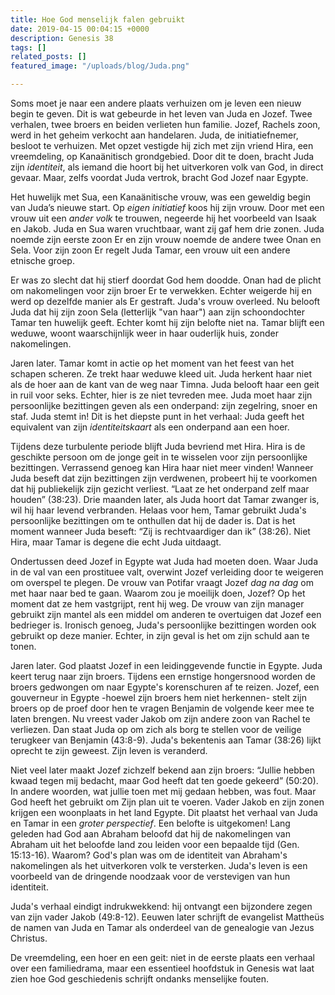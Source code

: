 ```yaml
---
title: Hoe God menselijk falen gebruikt
date: 2019-04-15 00:04:15 +0000
description: Genesis 38
tags: []
related_posts: []
featured_image: "/uploads/blog/Juda.png"

---
```

Soms moet je naar een andere plaats verhuizen om je leven een nieuw begin te geven. Dit is wat gebeurde in het leven van Juda en Jozef. Twee verhalen, twee broers en beiden verlieten hun familie. Jozef, Rachels zoon, werd in het geheim verkocht aan handelaren. Juda, de initiatiefnemer, besloot te verhuizen. Met opzet vestigde hij zich met zijn vriend Hira, een vreemdeling, op Kanaänitisch grondgebied. Door dit te doen, bracht Juda zijn _identiteit_, als iemand die hoort bij het uitverkoren volk van God, in direct gevaar. Maar, zelfs voordat Juda vertrok, bracht God Jozef naar Egypte.

Het huwelijk met Sua, een Kanaänitische vrouw, was een geweldig begin van Juda’s nieuwe start. Op _eigen initiatief_ koos hij zijn vrouw. Door met een vrouw uit een _ander volk_ te trouwen, negeerde hij het voorbeeld van Isaak en Jakob. Juda en Sua waren vruchtbaar, want zij gaf hem drie zonen. Juda noemde zijn eerste zoon Er en zijn vrouw noemde de andere twee Onan en Sela. Voor zijn zoon Er regelt Juda Tamar, een vrouw uit een andere etnische groep.

Er was zo slecht dat hij stierf doordat God hem doodde. Onan had de plicht om nakomelingen voor zijn broer Er te verwekken. Echter weigerde hij en werd op dezelfde manier als Er gestraft. Juda's vrouw overleed. Nu belooft Juda dat hij zijn zoon Sela (letterlijk "van haar") aan zijn schoondochter Tamar ten huwelijk geeft. Echter komt hij zijn belofte niet na. Tamar blijft een weduwe, woont waarschijnlijk weer in haar ouderlijk huis, zonder nakomelingen.

Jaren later. Tamar komt in actie op het moment van het feest van het schapen scheren. Ze trekt haar weduwe kleed uit. Juda herkent haar niet als de hoer aan de kant van de weg naar Timna. Juda belooft haar een geit in ruil voor seks. Echter, hier is ze niet tevreden mee. Juda moet haar zijn persoonlijke bezittingen geven als een onderpand: zijn zegelring, snoer en staf. Juda stemt in! Dit is het diepste punt in het verhaal: Juda geeft het equivalent van zijn _identiteitskaart_ als een onderpand aan een hoer.

Tijdens deze turbulente periode blijft Juda bevriend met Hira. Hira is de geschikte persoon om de jonge geit in te wisselen voor zijn persoonlijke bezittingen. Verrassend genoeg kan Hira haar niet meer vinden! Wanneer Juda beseft dat zijn bezittingen zijn verdwenen, probeert hij te voorkomen dat hij publiekelijk zijn gezicht verliest. “Laat ze het onderpand zelf maar houden” (38:23). Drie maanden later, als Juda hoort dat Tamar zwanger is, wil hij haar levend verbranden. Helaas voor hem, Tamar gebruikt Juda's persoonlijke bezittingen om te onthullen dat hij de dader is. Dat is het moment wanneer Juda beseft: “Zij is rechtvaardiger dan ik” (38:26). Niet Hira, maar Tamar is degene die echt Juda uitdaagt.

Ondertussen deed Jozef in Egypte wat Juda had moeten doen. Waar Juda in de val van een prostituee valt, overwint Jozef verleiding door te weigeren om overspel te plegen. De vrouw van Potifar vraagt Jozef _dag na dag_ om met haar naar bed te gaan. Waarom zou je moeilijk doen, Jozef? Op het moment dat ze hem vastgrijpt, rent hij weg. De vrouw van zijn manager gebruikt zijn mantel als een middel om anderen te overtuigen dat Jozef een bedrieger is. Ironisch genoeg, Juda's persoonlijke bezittingen worden ook gebruikt op deze manier. Echter, in zijn geval is het om zijn schuld aan te tonen.

Jaren later. God plaatst Jozef in een leidinggevende functie in Egypte. Juda keert terug naar zijn broers. Tijdens een ernstige hongersnood worden de broers gedwongen om naar Egypte's korenschuren af te reizen. Jozef, een gouverneur in Egypte -hoewel zijn broers hem niet herkennen- stelt zijn broers op de proef door hen te vragen Benjamin de volgende keer mee te laten brengen. Nu vreest vader Jakob om zijn andere zoon van Rachel te verliezen. Dan staat Juda op om zich als borg te stellen voor de veilige terugkeer van Benjamin (43:8-9). Juda's bekentenis aan Tamar (38:26) lijkt oprecht te zijn geweest. Zijn leven is veranderd.

Niet veel later maakt Jozef zichzelf bekend aan zijn broers: “Jullie hebben kwaad tegen mij bedacht, maar God heeft dat ten goede gekeerd” (50:20). In andere woorden, wat jullie toen met mij gedaan hebben, was fout. Maar God heeft het gebruikt om Zijn plan uit te voeren. Vader Jakob en zijn zonen krijgen een woonplaats in het land Egypte. Dit plaatst het verhaal van Juda en Tamar in een _groter perspectief_. Een belofte is uitgekomen! Lang geleden had God aan Abraham beloofd dat hij de nakomelingen van Abraham uit het beloofde land zou leiden voor een bepaalde tijd (Gen. 15:13-16). Waarom? God's plan was om de identiteit van Abraham's nakomelingen als het uitverkoren volk te versterken. Juda's leven is een voorbeeld van de dringende noodzaak voor de verstevigen van hun identiteit.

Juda's verhaal eindigt indrukwekkend: hij ontvangt een bijzondere zegen van zijn vader Jakob (49:8-12). Eeuwen later schrijft de evangelist Mattheüs de namen van Juda en Tamar als onderdeel van de genealogie van Jezus Christus.

De vreemdeling, een hoer en een geit: niet in de eerste plaats een verhaal over een familiedrama, maar een essentieel hoofdstuk in Genesis wat laat zien hoe God geschiedenis schrijft ondanks menselijke fouten.